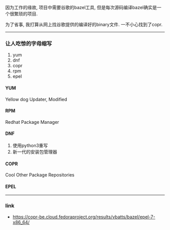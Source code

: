 因为工作的缘故, 项目中需要谷歌的bazel工具, 但是每次源码编译bazel确实是一个很繁琐的项目.

为了省事, 我打算从网上找谷歌提供的编译好的binary文件. 一不小心找到了copr.

---

### 让人吃惊的字母缩写
1. yum
2. dnf
3. copr
4. rpm
5. epel

#### YUM
Yellow dog Updater, Modified


#### RPM
Redhat Package Manager

#### DNF
1. 使用python3重写
2. 新一代的安装包管理器

#### COPR

Cool Other Package Repositories


#### EPEL 
----

### link
- https://copr-be.cloud.fedoraproject.org/results/vbatts/bazel/epel-7-x86_64/
